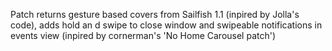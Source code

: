 Patch returns gesture based covers from Sailfish 1.1 (inpired by Jolla's code), adds hold an
d swipe to close window and swipeable notifications in events view (inpired by cornerman's 'No Home Carousel patch')
